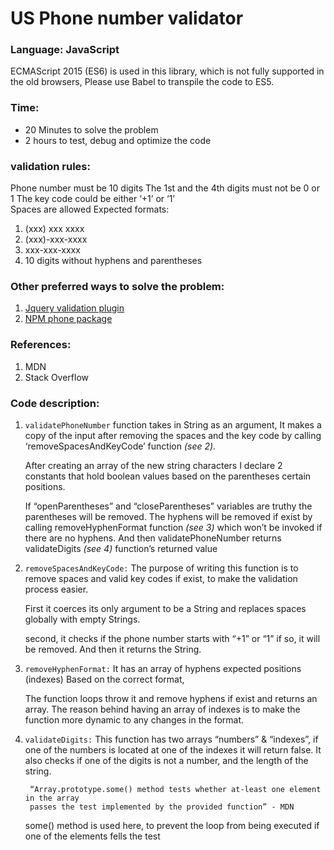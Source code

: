 # **US Phone number validator**

### **Language:** JavaScript 
   ECMAScript 2015 (ES6) is used in this library, which is not fully supported in the old browsers, Please use Babel to transpile the code to ES5.

### **Time:**
 * 20 Minutes to solve the problem
 * 2 hours to test, debug and optimize the code 

### **validation rules:**
 Phone number must be 10 digits 
 The 1st and the 4th digits must not be 0 or 1
 The key code could be either ‘+1’ or ‘1’  
 Spaces are allowed 
 Expected formats:
   1. (xxx) xxx xxxx
   2. (xxx)-xxx-xxxx
   3. xxx-xxx-xxxx
   4. 10 digits without hyphens and parentheses 
 
### **Other preferred ways to solve the problem:**
 1. [Jquery validation plugin](https://jqueryvalidation.org/phoneUS-method/) 
 2. [NPM phone package](https://www.npmjs.com/package/phone) 

### **References:**
 1. MDN 
 2. Stack Overflow
	

### **Code description:** 
	
 1. `validatePhoneNumber` function takes in String as an argument,
        It makes a copy of the input after removing the spaces and the key code 
        by calling ‘removeSpacesAndKeyCode’ function _(see 2)_.

       After creating an array of the new string characters I declare 
       2 constants that hold boolean values based on the parentheses certain positions.

       If “openParentheses” and “closeParentheses” variables are truthy the parentheses will be removed.
       The hyphens will be removed if exist by calling removeHyphenFormat function
       _(see 3)_ which won’t be invoked if there are no hyphens. 
       And then validatePhoneNumber returns validateDigits _(see 4)_ function’s returned 
       value     


2. `removeSpacesAndKeyCode:` 
        The purpose of writing this function is to remove spaces and valid key codes if exist, to make the validation process easier.
        
      First it coerces its only argument to be a String and replaces spaces globally  with empty Strings. 
        
      second, it checks if the phone number starts with “+1” or “1” if so, it will be removed.
      And then it returns the String.

3. `removeHyphenFormat:`
        It has an array of hyphens expected positions (indexes) 
        Based on the correct format,
        
      The function loops throw it and remove hyphens if exist and returns an array.
      The reason behind having an array of indexes is to make the function more 
      dynamic to any changes in the format. 

4. `validateDigits:`
        This function has two arrays “numbers” & “indexes”, if one of the numbers is
        located at one of the indexes it will return false.
        It also checks if one of the digits is not a number, and the length of the string.
        
        “Array.prototype.some() method tests whether at-least one element in the array    
        passes the test implemented by the provided function” - MDN

     some() method is used here, to prevent the loop from being executed if one of 
        the elements fells the test


